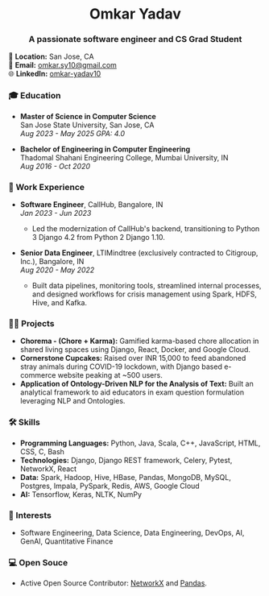 <h1 align="center">Omkar Yadav</h1>
<h3 align="center">A passionate software engineer and CS Grad Student</h3>

📍 **Location:** San Jose, CA  
📧 **Email:** [omkar.sy10@gmail.com](mailto:omkar.sy10@gmail.com)  
🌐 **LinkedIn:** [omkar-yadav10](https://www.linkedin.com/in/omkar-yadav10/)  

### 🎓 Education
- **Master of Science in Computer Science**  
  San Jose State University, San Jose, CA  
  _Aug 2023 - May 2025_
  _GPA: 4.0_

- **Bachelor of Engineering in Computer Engineering**  
  Thadomal Shahani Engineering College, Mumbai University, IN  
  _Aug 2016 - Oct 2020_  

### 💼 Work Experience
- **Software Engineer**, CallHub, Bangalore, IN  
  _Jan 2023 - Jun 2023_  
  - Led the modernization of CallHub's backend, transitioning to Python 3 Django 4.2 from Python 2 Django 1.10.
 
- **Senior Data Engineer**, LTIMindtree (exclusively contracted to Citigroup, Inc.), Bangalore, IN  
  _Aug 2020 - May 2022_  
  - Built data pipelines, monitoring tools, streamlined internal processes, and designed workflows for crisis management using Spark, HDFS, Hive, and Kafka.

### 👨‍💻 Projects

- **Chorema - (Chore + Karma):** Gamified karma-based chore allocation in shared living spaces using Django, React, Docker, and Google Cloud.
- **Cornerstone Cupcakes:** Raised over INR 15,000 to feed abandoned stray animals during COVID-19 lockdown, with Django based e-commerce website peaking at ~500 users.
- **Application of Ontology-Driven NLP for the Analysis of Text:** Built an analytical framework to aid educators in exam question formulation leveraging NLP and Ontologies.

### 🛠️ Skills
- **Programming Languages:** Python, Java, Scala, C++, JavaScript, HTML, CSS, C, Bash
- **Technologies:** Django, Django REST framework, Celery, Pytest, NetworkX, React
- **Data:** Spark, Hadoop, Hive, HBase, Pandas, MongoDB, MySQL, Postgres, Impala, PySpark, Redis, AWS, Google Cloud
- **AI:** Tensorflow, Keras, NLTK, NumPy

### 🌱 Interests
- Software Engineering, Data Science, Data Engineering, DevOps, AI, GenAI, Quantitative Finance

### 💻 Open Souce
- Active Open Source Contributor: [NetworkX](https://github.com/networkx/networkx/pull/6948) and [Pandas](https://github.com/pandas-dev/pandas/pull/48376). 
